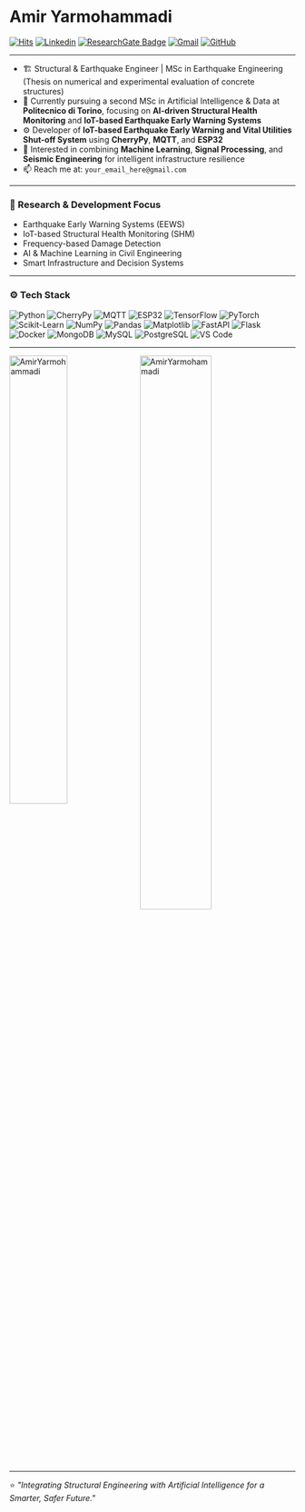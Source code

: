 # Amir Yarmohammadi

[![Hits](https://hits.seeyoufarm.com/api/count/incr/badge.svg?url=https://github.com/AmirYarmohammadi&count_bg=%2379C83D&title_bg=%23555555&icon=&icon_color=%23E7E7E7&title=Profile+Views&edge_flat=false)](https://hits.seeyoufarm.com)
[![Linkedin](https://img.shields.io/badge/-LinkedIn-blue?style=flat&logo=Linkedin&logoColor=white)](https://www.linkedin.com/in/amir-yarmohammadi/)
[![ResearchGate Badge](https://img.shields.io/badge/-ResearchGate-00CCBB?logo=ResearchGate&logoColor=white)](https://www.researchgate.net/)
[![Gmail](https://img.shields.io/badge/-Gmail-c14438?style=flat&logo=Gmail&logoColor=white)](mailto:your_email_here@gmail.com)
[![GitHub](https://img.shields.io/github/followers/AmirYarmohammadi?label=Follow&style=social)](https://github.com/AmirYarmohammadi)

---

- 🏗️ Structural & Earthquake Engineer | MSc in Earthquake Engineering (Thesis on numerical and experimental evaluation of concrete structures)  
- 🤖 Currently pursuing a second MSc in Artificial Intelligence & Data at **Politecnico di Torino**, focusing on **AI-driven Structural Health Monitoring** and **IoT-based Earthquake Early Warning Systems**  
- ⚙️ Developer of **IoT-based Earthquake Early Warning and Vital Utilities Shut-off System** using **CherryPy**, **MQTT**, and **ESP32**  
- 🧠 Interested in combining **Machine Learning**, **Signal Processing**, and **Seismic Engineering** for intelligent infrastructure resilience  
- 📫 Reach me at: `your_email_here@gmail.com`

---

### 🧩 Research & Development Focus

- Earthquake Early Warning Systems (EEWS)
- IoT-based Structural Health Monitoring (SHM)
- Frequency-based Damage Detection
- AI & Machine Learning in Civil Engineering
- Smart Infrastructure and Decision Systems

---

### ⚙️ Tech Stack

![Python](https://img.shields.io/badge/-Python-05122A?style=flat-square&logo=Python)
![CherryPy](https://img.shields.io/badge/-CherryPy-05122A?style=flat-square&logo=Python)
![MQTT](https://img.shields.io/badge/-MQTT-05122A?style=flat-square&logo=Eclipse-Mosquitto)
![ESP32](https://img.shields.io/badge/-ESP32-05122A?style=flat-square&logo=espressif)
![TensorFlow](https://img.shields.io/badge/-TensorFlow-05122A?style=flat-square&logo=TensorFlow)
![PyTorch](https://img.shields.io/badge/-PyTorch-05122A?style=flat-square&logo=PyTorch)
![Scikit-Learn](https://img.shields.io/badge/-Scikit%20Learn-05122A?style=flat-square&logo=Scikit-Learn)
![NumPy](https://img.shields.io/badge/-NumPy-05122A?style=flat-square&logo=NumPy)
![Pandas](https://img.shields.io/badge/-Pandas-05122A?style=flat-square&logo=Pandas)
![Matplotlib](https://img.shields.io/badge/-Matplotlib-05122A?style=flat-square&logo=Matplotlib)
![FastAPI](https://img.shields.io/badge/-FastAPI-05122A?style=flat-square&logo=FastAPI)
![Flask](https://img.shields.io/badge/-Flask-05122A?style=flat-square&logo=Flask)
![Docker](https://img.shields.io/badge/-Docker-05122A?style=flat-square&logo=Docker)
![MongoDB](https://img.shields.io/badge/-MongoDB-05122A?style=flat-square&logo=MongoDB)
![MySQL](https://img.shields.io/badge/-MySQL-05122A?style=flat-square&logo=MySQL)
![PostgreSQL](https://img.shields.io/badge/-PostgreSQL-05122A?style=flat-square&logo=PostgreSQL)
![VS Code](https://img.shields.io/badge/-Visual%20Studio%20Code-05122A?style=flat-square&logo=Visual-Studio-Code)

---

<div>
  <img width="45%" align="left" src="https://github-readme-stats.vercel.app/api/top-langs?username=AmirYarmohammadi&show_icons=true&locale=en&layout=compact" alt="AmirYarmohammadi" />
  <img width="50%" src="https://github-readme-streak-stats.herokuapp.com/?user=AmirYarmohammadi&" alt="AmirYarmohammadi" />
</div>

---

⭐️ *"Integrating Structural Engineering with Artificial Intelligence for a Smarter, Safer Future."*
